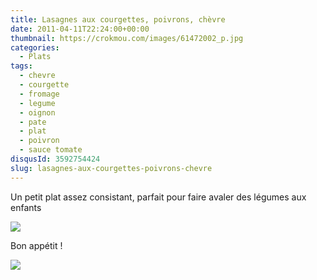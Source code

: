```yaml
---
title: Lasagnes aux courgettes, poivrons, chèvre
date: 2011-04-11T22:24:00+00:00
thumbnail: https://crokmou.com/images/61472002_p.jpg
categories:
  - Plats
tags:
  - chevre
  - courgette
  - fromage
  - legume
  - oignon
  - pate
  - plat
  - poivron
  - sauce tomate
disqusId: 3592754424
slug: lasagnes-aux-courgettes-poivrons-chevre
---
```


  Un petit plat assez consistant, parfait pour faire avaler des légumes aux enfants

![](http://4.bp.blogspot.com/-VprbRvsE1ZE/TxiV1VT4t-I/AAAAAAAABpM/1014BCGqXcU/s1600/Lasagnes+courgettes.jpg)

Bon appétit !

![](http://4.bp.blogspot.com/-2bLosyMFac4/TxhFg0sR2dI/AAAAAAAABec/Mzg1OnlXUmM/s1600/Signature+copie.jpg)

